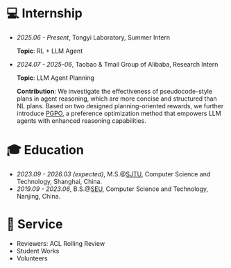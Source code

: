 # 💻 Internship
- *2025.06 - Present*, Tongyi Laboratory, Summer Intern
  
  **Topic**: RL + LLM Agent

- *2024.07 - 2025-06*, Taobao & Tmail Group of Alibaba, Research Intern
  
  **Topic**: LLM Agent Planning
  
  **Contribution**:  We investigate the effectiveness of pseudocode-style plans in agent reasoning, which are more concise and structured than NL plans. Based on two designed planning-oriented rewards, we further introduce [PGPO](https://github.com/zouyingcao/PGPO), a preference optimization method that empowers LLM agents with enhanced reasoning capabilities.

# 🎓 Education

- *2023.09 - 2026.03 (expected)*, M.S.@[SJTU](https://www.sjtu.edu.cn/), Computer Science and Technology, Shanghai, China.
- *2019.09 - 2023.06*, B.S.@[SEU](https://www.seu.edu.cn/), Computer Science and Technology, Nanjing, China.

# 🌲 Service
- Reviewers: ACL Rolling Review
- Student Works
- Volunteers
